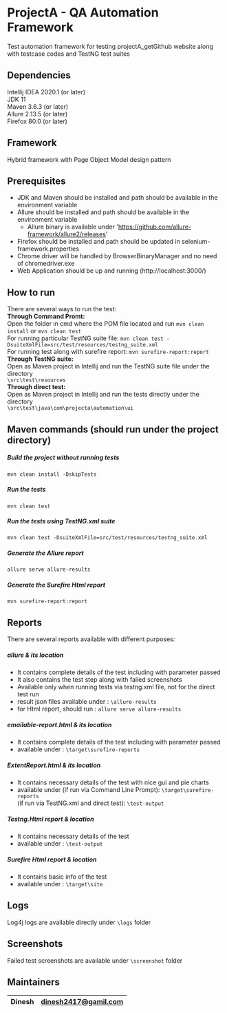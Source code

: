 # ProjectA - QA Automation Framework
Test automation framework for testing projectA_getGithub website along with testcase codes and TestNG test suites

## Dependencies
Intellij IDEA 2020.1 (or later)<br/>
JDK 11 <br/>
Maven 3.6.3 (or later)<br/>
Allure 2.13.5 (or later)<br/>
Firefox 80.0 (or later)

## Framework
Hybrid framework with Page Object Model design  pattern

## Prerequisites
* JDK and Maven should be installed and path should be available in the environment variable
* Allure should be installed and path should be available in the environment variable
    * Allure binary is available under 'https://github.com/allure-framework/allure2/releases'
* Firefox should be installed and path should be updated in selenium-framework.properties
* Chrome driver will be handled by BrowserBinaryManager and no need of chromedriver.exe
* Web Application should be up and running (http://localhost:3000/)
 
## How to run
There are several ways to run the test:<br/>
**Through Command Promt:** <br/>
Open the folder in cmd where the POM file located and run `mvn clean install` or `mvn clean test` <br/>
For running particular TestNG suite file: `mvn clean test -DsuiteXmlFile=src/test/resources/testng_suite.xml`<br/>
For running test along with surefire report: `mvn surefire-report:report`<br/>
**Through TestNG suite:** <br/>
Open as Maven project in Intellij and run the TestNG suite file under the directory <br/>
`\src\test\resources`<br/>
**Through direct test:** <br/>
Open as Maven project in Intellij and run the tests directly under the directory <br/>
`\src\test\java\com\projecta\automation\ui`

## Maven commands (should run under the project directory)
##### Build the project without running tests
`mvn clean install -DskipTests`

##### Run the tests
`mvn clean test`

##### Run the tests using TestNG.xml suite
`mvn clean test -DsuiteXmlFile=src/test/resources/testng_suite.xml`

##### Generate the Allure report
`allure serve allure-results`

##### Generate the Surefire Html report
`mvn surefire-report:report`

## Reports
There are several reports available with different purposes:<br/>
##### allure & its location
* It contains complete details of the test including with parameter passed<br/>
* It also contains the test step along with failed screenshots<br/>
* Available only when running tests via testng.xml file, not for the direct test run <br/>
* result json files available under : `\allure-results`
* for Html report, should run : `allure serve allure-results`
##### emailable-report.html & its location
* It contains complete details of the test including with parameter passed<br/>
* available under : `\target\surefire-reports`
##### ExtentReport.html & its location
* It contains necessary details of the test with nice gui and pie charts<br/>
* available under (if run via Command Line Prompt): `\target\surefire-reports`<br/>
                  (if run via TestNG.xml and direct test): `\test-output`
##### Testng.Html report & location
* It contains necessary details of the test<br/>
* available under : `\test-output`
##### Surefire Html report & location
* It contains basic info of the test<br/>
* available under : `\target\site`

## Logs
Log4j logs are available directly under `\logs` folder

## Screenshots
Failed test screenshots are available under `\screenshot` folder

## Maintainers
| Dinesh | dinesh2417@gamil.com |
| --- | --- |

